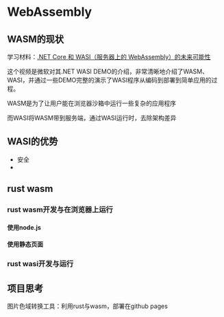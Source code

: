 # WebAssembly

## WASM的现状

学习材料：[.NET Core 和 WASI（服务器上的 WebAssembly）的未来可能性](https://www.bilibili.com/video/BV1vr4y1x7a8)

这个视频是微软对其.NET WASI DEMO的介绍，非常清晰地介绍了WASM、WASI，并通过一些DEMO完整的演示了WASI程序从编码到部署到简单应用的过程。

WASM是为了让用户能在浏览器沙箱中运行一些复杂的应用程序

而WASI将WASM带到服务端，通过WASI运行时，去除架构差异

## WASI的优势

- 安全
- 

## rust wasm

### rust wasm开发与在浏览器上运行

#### 使用node.js

#### 使用静态页面
### rust wasi开发与运行

## 项目思考

图片色域转换工具：利用rust与wasm，部署在github pages